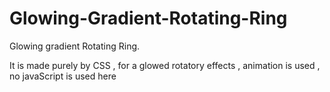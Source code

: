 # Glowing-Gradient-Rotating-Ring
Glowing gradient Rotating Ring.

It is made purely by CSS , for a glowed rotatory effects , animation is used , no javaScript is used here

